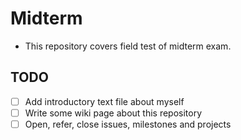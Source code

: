 Midterm
======

* This repository covers field test of midterm exam.


## TODO


* [ ] Add introductory text file about myself
* [ ] Write some wiki page about this repository
* [ ] Open, refer, close issues, milestones and projects
